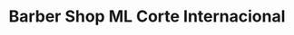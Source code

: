 ---
title: "Barber Shop ML Corte Internacional"
url: /al-lado-de-la-cancha-de-softball/barber-shop-ml-corte-internacional/
shop: Friseur
---